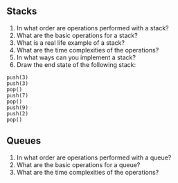 ## Stacks
1. In what order are operations performed with a stack?
2. What are the basic operations for a stack?
3. What is a real life example of a stack?
4. What are the time complexities of the operations?
5. In what ways can you implement a stack?
6. Draw the end state of the following stack:
```
push(3)
push(3)
pop()
push(7)
pop()
push(9)
push(2)
pop()
```

## Queues
1. In what order are operations performed with a queue?
2. What are the basic operations for a queue?
3. What are the time complexities of the operations?


